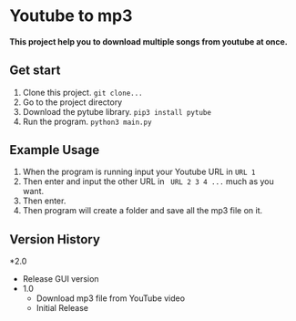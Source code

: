 # Youtube to mp3
#### This project help you to download multiple songs from youtube at once.

## Get start
1. Clone this project. `git clone...`
2. Go to the project directory
3. Download the pytube library. `pip3 install pytube`
4. Run the program. `python3 main.py`

## Example Usage
1. When the program is running input your Youtube URL in `URL 1`
2. Then enter and input the other URL in ` URL 2 3 4 ...` much as you want.
3. Then enter.
4. Then program will create a folder and save all the mp3 file on it.

## Version History
*2.0
 * Release GUI version
* 1.0
  * Download mp3 file from YouTube video
  * Initial Release
